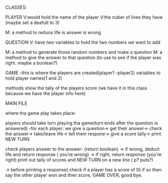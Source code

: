 CLASSES:

PLAYER
V:would hold the name of the player
V:the nuber of lives they have (maybe set a deafult to 3)

M: a method to reduce life is answer is wrong

QUESTION
V: have two variables to hold the two numbers we want to add

M: a method to generate those random numbers and make a question
M: a method to give the answer to that question (to use to see if the player was right. maybe a boolean?)

GAME
-this is where the players are created(player1 -player2)
variables
to hold player names(1 and 2)

methods
show the tally of the players score (we have it in this class because we have the player info here)

MAIN FILE

where tha game play takes place:

players should take turn playing tha game(turn ends after the question is answered)
-for each player: we give a question-> get their answer-> check the answer-> take/leave life-> tell them respone-> give a score tally-> print NEW TURN

check players answer to the answer- (return boolean)
-> if wrong, deduct life and return response ( you're wrong)
-> if right, return response (you're right)
print out tally of scores and NEW TURN on a new line ( p? puts?)

-> before printing a response( check if a player has a score of 0)
if so then say the other player won and thier score, GAME OVER, good bye.
